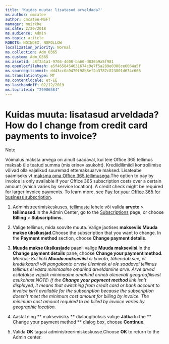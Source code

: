 ```yaml
---
title: 'Kuidas muuta: lisatasud arveldada?'
ms.author: cmcatee
author: cmcatee-MSFT
manager: mnirkhe
ms.date: 2/20/2018
ms.audience: Admin
ms.topic: article
ROBOTS: NOINDEX, NOFOLLOW
localization_priority: Normal
ms.collection: Adm_O365
ms.custom: Adm_O365
ms.assetid: c8f2a1a1-9704-4d08-ba60-d836b9a5f981
ms.openlocfilehash: a5f4658454631674c9e7f5a289e0308ce6064a5f
ms.sourcegitcommit: dd43cc0a9470f98b8ef2a3787c823801d674c666
ms.translationtype: MT
ms.contentlocale: et-EE
ms.lasthandoff: 02/12/2019
ms.locfileid: "29906584"
---
```

# <a name="how-do-i-change-from-credit-card-payments-to-invoice"></a><span data-ttu-id="7f0eb-102">Kuidas muuta: lisatasud arveldada?</span><span class="sxs-lookup"><span data-stu-id="7f0eb-102">How do I change from credit card payments to invoice?</span></span>

> [!NOTE]
> <span data-ttu-id="7f0eb-p101">Võimalus maksta arvega on ainult saadaval, kui teie Office 365 tellimus maksab üle teatud summa (mis erinev asukoht). Krediidilimiidi kontrollimise võivad olla vajalikud suuremad ettemaksuarve maksed. Lisateabe saamiseks vt [maksma oma Office 365 tellimusega](https://support.office.com/article/734f4aab-df2d-4e9b-8cb1-691910bde216).</span><span class="sxs-lookup"><span data-stu-id="7f0eb-p101">The option to pay by invoice is only available if your Office 365 subscription costs over a certain amount (which varies by service location). A credit check might be required for larger invoice payments. To learn more, see [Pay for your Office 365 for business subscription](https://support.office.com/article/734f4aab-df2d-4e9b-8cb1-691910bde216).</span></span> 
  
1. <span data-ttu-id="7f0eb-106">Administreerimiskeskuses, [tellimuste](https://go.microsoft.com/fwlink/p/?linkid=842054) lehele või valida **arvete** \> **tellimused**.</span><span class="sxs-lookup"><span data-stu-id="7f0eb-106">In the Admin Center, go to the [Subscriptions](https://go.microsoft.com/fwlink/p/?linkid=842054) page, or choose **Billing** \> **Subscriptions**.</span></span>
    
2. <span data-ttu-id="7f0eb-p102">Valige tellimus, mida soovite muuta. Valige jaotises **makseviis** **Muuda makse üksikasjad**.</span><span class="sxs-lookup"><span data-stu-id="7f0eb-p102">Choose the subscription that you want to change. In the **Payment method** section, choose **Change payment details**.</span></span>
    
3. <span data-ttu-id="7f0eb-109">**Muuda makse üksikasjade** paanil valige **Muuda makseviisi**.</span><span class="sxs-lookup"><span data-stu-id="7f0eb-109">In the **Change payment details** pane, choose **Change your payment method**.</span></span>
<br><span data-ttu-id="7f0eb-110">*Märkus: Kui linki **Muuda makseviisi** ei kuvata, tähendab see, et krediitkaardi või pangakonto arvele üleminek ei ole saadaval tellimus tellimus ei vasta minimaalne omahind arveldamine arve. Arve arved esitatakse vajalik minimaalne omahind erineb olenevalt geograafilisest asukohast.*</span><span class="sxs-lookup"><span data-stu-id="7f0eb-110">*NOTE: If the **Change your payment method** link isn't displayed, it means that switching from credit card or bank account to invoice isn't available for the subscription because the subscription doesn't meet the minimum cost amount for billing by invoice. The minimum cost amount required to be billed by invoice varies by geographic location.*</span></span>
  
4. <span data-ttu-id="7f0eb-111">Aastal ning \*\* makseviisiks \*\* dialoogiboksis valige **Jätka**.</span><span class="sxs-lookup"><span data-stu-id="7f0eb-111">In the \*\* Change your payment method \*\* dialog box, choose **Continue**.</span></span>
    
5. <span data-ttu-id="7f0eb-112">Valida **OK** tagasi administreerimiskeskusse.</span><span class="sxs-lookup"><span data-stu-id="7f0eb-112">Choose **OK** to return to the Admin center.</span></span> 
   